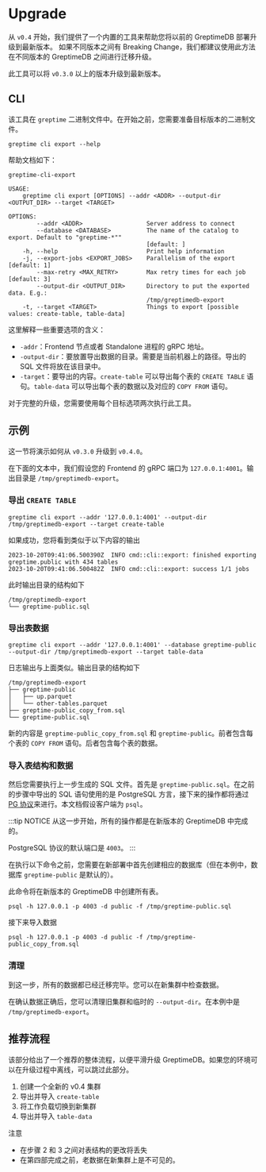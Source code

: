 # Upgrade

从 `v0.4` 开始，我们提供了一个内置的工具来帮助您将以前的 GreptimeDB 部署升级到最新版本。
如果不同版本之间有 Breaking Change，我们都建议使用此方法在不同版本的 GreptimeDB 之间进行迁移升级。

此工具可以将 `v0.3.0` 以上的版本升级到最新版本。

## CLI

该工具在 `greptime` 二进制文件中。在开始之前，您需要准备目标版本的二进制文件。

```shell
greptime cli export --help
```

帮助文档如下：

```shell
greptime-cli-export 

USAGE:
    greptime cli export [OPTIONS] --addr <ADDR> --output-dir <OUTPUT_DIR> --target <TARGET>

OPTIONS:
        --addr <ADDR>                  Server address to connect
        --database <DATABASE>          The name of the catalog to export. Default to "greptime-*""
                                       [default: ]
    -h, --help                         Print help information
    -j, --export-jobs <EXPORT_JOBS>    Parallelism of the export [default: 1]
        --max-retry <MAX_RETRY>        Max retry times for each job [default: 3]
        --output-dir <OUTPUT_DIR>      Directory to put the exported data. E.g.:
                                       /tmp/greptimedb-export
    -t, --target <TARGET>              Things to export [possible values: create-table, table-data]
```

这里解释一些重要选项的含义：

- `-addr`：Frontend 节点或者 Standalone 进程的 gRPC 地址。
- `-output-dir`：要放置导出数据的目录。需要是当前机器上的路径。导出的 SQL 文件将放在该目录中。
- `-target`：要导出的内容。`create-table` 可以导出每个表的 `CREATE TABLE` 语句。`table-data` 可以导出每个表的数据以及对应的 `COPY FROM` 语句。

对于完整的升级，您需要使用每个目标选项两次执行此工具。

## 示例

这一节将演示如何从 `v0.3.0` 升级到 `v0.4.0`。

在下面的文本中，我们假设您的 Frontend 的 gRPC 端口为 `127.0.0.1:4001`。输出目录是 `/tmp/greptimedb-export`。

### 导出 `CREATE TABLE`

```shell
greptime cli export --addr '127.0.0.1:4001' --output-dir /tmp/greptimedb-export --target create-table
```

如果成功，您将看到类似于以下内容的输出

```log
2023-10-20T09:41:06.500390Z  INFO cmd::cli::export: finished exporting greptime.public with 434 tables
2023-10-20T09:41:06.500482Z  INFO cmd::cli::export: success 1/1 jobs
```

此时输出目录的结构如下

```plaintext
/tmp/greptimedb-export
└── greptime-public.sql
```

### 导出表数据

```shell
greptime cli export --addr '127.0.0.1:4001' --database greptime-public --output-dir /tmp/greptimedb-export --target table-data
```

日志输出与上面类似。输出目录的结构如下

```plaintext
/tmp/greptimedb-export
├── greptime-public
│   ├── up.parquet
│   └── other-tables.parquet
├── greptime-public_copy_from.sql
└── greptime-public.sql
```

新的内容是 `greptime-public_copy_from.sql` 和 `greptime-public`。前者包含每个表的 `COPY FROM` 语句。后者包含每个表的数据。

### 导入表结构和数据

然后您需要执行上一步生成的 SQL 文件。首先是 `greptime-public.sql`。在之前的步骤中导出的 SQL 语句使用的是 PostgreSQL 方言，接下来的操作都将通过 [PG 协议](/user-guide/clients/postgresql.md)来进行。本文档假设客户端为 `psql`。

:::tip NOTICE
从这一步开始，所有的操作都是在新版本的 GreptimeDB 中完成的。

PostgreSQL 协议的默认端口是 `4003`。
:::

在执行以下命令之前，您需要在新部署中首先创建相应的数据库（但在本例中，数据库 `greptime-public` 是默认的）。

此命令将在新版本的 GreptimeDB 中创建所有表。

```shell
psql -h 127.0.0.1 -p 4003 -d public -f /tmp/greptime-public.sql
```

接下来导入数据

```shell
psql -h 127.0.0.1 -p 4003 -d public -f /tmp/greptime-public_copy_from.sql
```

### 清理

到这一步，所有的数据都已经迁移完毕。您可以在新集群中检查数据。

在确认数据正确后，您可以清理旧集群和临时的 `--output-dir`。在本例中是 `/tmp/greptimedb-export`。

## 推荐流程

该部分给出了一个推荐的整体流程，以便平滑升级 GreptimeDB。如果您的环境可以在升级过程中离线，可以跳过此部分。

1. 创建一个全新的 v0.4 集群 
2. 导出并导入 `create-table`
3. 将工作负载切换到新集群
4. 导出并导入 `table-data`

注意

- 在步骤 2 和 3 之间对表结构的更改将丢失
- 在第四部完成之前，老数据在新集群上是不可见的。

